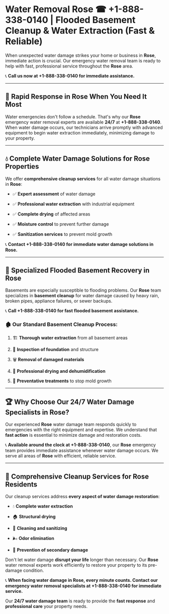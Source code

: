 # Water Removal Rose ☎ +1-888-338-0140 | Flooded Basement Cleanup & Water Extraction (Fast & Reliable)

When unexpected water damage strikes your home or business in **Rose**, immediate action is crucial. Our emergency water removal team is ready to help with fast, professional service throughout the **Rose** area. 

📞 **Call us now at +1-888-338-0140 for immediate assistance.**
---
## 🚀 Rapid Response in Rose When You Need It Most
Water emergencies don't follow a schedule. That's why our **Rose** emergency water removal experts are available **24/7** at **+1-888-338-0140**. When water damage occurs, our technicians arrive promptly with advanced equipment to begin water extraction immediately, minimizing damage to your property.
---
## 💧 Complete Water Damage Solutions for Rose Properties
We offer **comprehensive cleanup services** for all water damage situations in **Rose**:
- ✅ **Expert assessment** of water damage  
- ✅ **Professional water extraction** with industrial equipment  
- ✅ **Complete drying** of affected areas  
- ✅ **Moisture control** to prevent further damage  
- ✅ **Sanitization services** to prevent mold growth  
📞 **Contact +1-888-338-0140 for immediate water damage solutions in Rose.**
---
## 🌊 Specialized Flooded Basement Recovery in Rose
Basements are especially susceptible to flooding problems. Our **Rose** team specializes in **basement cleanup** for water damage caused by heavy rain, broken pipes, appliance failures, or sewer backups. 
📞 **Call +1-888-338-0140 for fast flooded basement assistance.**
### 🏚️ Our Standard Basement Cleanup Process:
1. 🏗️ **Thorough water extraction** from all basement areas  
2. 🔎 **Inspection of foundation** and structure  
3. 🗑️ **Removal of damaged materials**  
4. 💨 **Professional drying and dehumidification**  
5. 🚫 **Preventative treatments** to stop mold growth  
---
## 🏆 Why Choose Our 24/7 Water Damage Specialists in Rose?
Our experienced **Rose** water damage team responds quickly to emergencies with the right equipment and expertise. We understand that **fast action** is essential to minimize damage and restoration costs.
📞 **Available around the clock at +1-888-338-0140**, our **Rose** emergency team provides immediate assistance whenever water damage occurs. We serve all areas of **Rose** with efficient, reliable service.
---
## 🧹 Comprehensive Cleanup Services for Rose Residents
Our cleanup services address **every aspect of water damage restoration**:
- 💧 **Complete water extraction**  
- 🏠 **Structural drying**  
- 🧼 **Cleaning and sanitizing**  
- 🌬️ **Odor elimination**  
- 🚫 **Prevention of secondary damage**  
Don't let water damage **disrupt your life** longer than necessary. Our **Rose** water removal experts work efficiently to restore your property to its pre-damage condition.
📞 **When facing water damage in Rose, every minute counts. Contact our emergency water removal specialists at +1-888-338-0140 for immediate service.**
Our **24/7 water damage team** is ready to provide the **fast response** and **professional care** your property needs.
